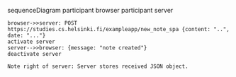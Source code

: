 sequenceDiagram
    participant browser
    participant server

    browser->>server: POST https://studies.cs.helsinki.fi/exampleapp/new_note_spa {content: "..", date: "..."}
    activate server
    server-->>browser: {message: "note created"}
    deactivate server

    Note right of server: Server stores received JSON object. 
